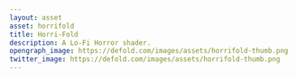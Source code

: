 ```yaml
---
layout: asset
asset: horrifold
title: Horri-Fold
description: A Lo-Fi Horror shader.
opengraph_image: https://defold.com/images/assets/horrifold-thumb.png
twitter_image: https://defold.com/images/assets/horrifold-thumb.png
---
```

